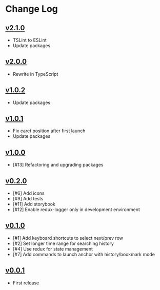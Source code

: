 # Change Log

## [v2.1.0](https://github.com/questbeat/anchor/tree/v2.1.0)

- TSLint to ESLint
- Update packages


## [v2.0.0](https://github.com/questbeat/anchor/tree/v2.0.0)

- Rewrite in TypeScript


## [v1.0.2](https://github.com/questbeat/anchor/tree/v1.0.2)

- Update packages


## [v1.0.1](https://github.com/questbeat/anchor/tree/v1.0.1)

- Fix caret position after first launch
- Update packages


## [v1.0.0](https://github.com/questbeat/anchor/tree/v1.0.0)

- [#13] Refactoring and upgrading packages


## [v0.2.0](https://github.com/questbeat/anchor/tree/v0.2.0)

- [#6] Add icons
- [#9] Add tests
- [#11] Add storybook
- [#12] Enable redux-logger only in development environment


## [v0.1.0](https://github.com/questbeat/anchor/tree/v0.1.0)

- [#1] Add keyboard shortcuts to select next/prev row
- [#2] Set longer time range for searching history
- [#4] Use redux for state management
- [#7] Add commands to launch anchor with history/bookmark mode


## [v0.0.1](https://github.com/questbeat/anchor/tree/v0.0.1)

- First release
